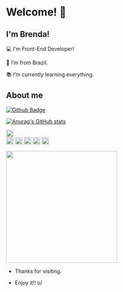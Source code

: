 # Welcome! 👋 

 

## I'm Brenda!

 

:computer: I'm Front-End Developer!

:house_with_garden: I’m from Brazil.

:books: I’m currently learning everything.

## About me

[![Github Badge](https://img.shields.io/badge/-Github-000?style=flat-square&logo=Github&logoColor=white&link=https://github.com/baguiarol)](https://github.com/baguiarol)

[![Anurag's GitHub stats](https://github-readme-stats.vercel.app/api?username=baguiarol)](https://github.com/baguiarol/github-readme-stats)


<code><img height= "20" src= "https://img.shields.io/badge/C-00599C?style=for-the-badge&logo=c&logoColor=white"> </code>
<code><img height= "20" src= "https://img.shields.io/badge/Java-ED8B00?style=for-the-badge&logo=java&logoColor=white"></code>
<code><img height= "20" src= "https://img.shields.io/badge/Python-FFD43B?style=for-the-badge&logo=python&logoColor=blue"></code>
<code><img height= "20" src= "https://img.shields.io/badge/JavaScript-323330?style=for-the-badge&logo=javascript&logoColor=F7DF1E"></code>
<code><img height= "20" src= "https://img.shields.io/badge/CSS3-1572B6?style=for-the-badge&logo=css3&logoColor=white"></code>
<code><img height= "20" src= "https://img.shields.io/badge/HTML5-E34F26?style=for-the-badge&logo=html5&logoColor=white"></code>

<img src=https://github.com/TheDudeThatCode/TheDudeThatCode/blob/master/Assets/Super_Mario.gif width="300">

- Thanks for visiting.

- Enjoy it!! o/


